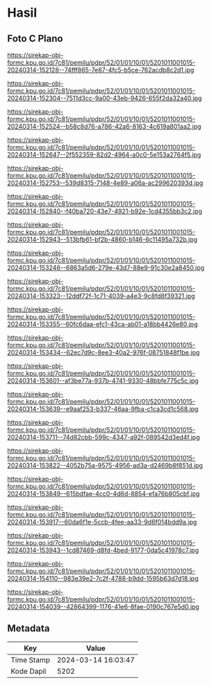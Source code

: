 # Hasil

## Foto C Plano

https://sirekap-obj-formc.kpu.go.id/7c81/pemilu/pdpr/52/01/01/10/01/5201011001015-20240314-152128--74fff865-7e87-4fc5-b5ce-762acdb8c2d1.jpg

https://sirekap-obj-formc.kpu.go.id/7c81/pemilu/pdpr/52/01/01/10/01/5201011001015-20240314-152304--7511d3cc-9a00-43eb-9426-655f2da32a40.jpg

https://sirekap-obj-formc.kpu.go.id/7c81/pemilu/pdpr/52/01/01/10/01/5201011001015-20240314-152524--b58c8d76-a786-42a6-8163-4c619a801aa2.jpg

https://sirekap-obj-formc.kpu.go.id/7c81/pemilu/pdpr/52/01/01/10/01/5201011001015-20240314-152647--2f552359-82d2-4964-a0c0-5e153a2764f5.jpg

https://sirekap-obj-formc.kpu.go.id/7c81/pemilu/pdpr/52/01/01/10/01/5201011001015-20240314-152753--539d8315-7148-4e89-a06a-ac299620393d.jpg

https://sirekap-obj-formc.kpu.go.id/7c81/pemilu/pdpr/52/01/01/10/01/5201011001015-20240314-152840--f40ba720-43e7-4921-b92e-1cd4355bb3c2.jpg

https://sirekap-obj-formc.kpu.go.id/7c81/pemilu/pdpr/52/01/01/10/01/5201011001015-20240314-152943--513bfb61-bf2b-4860-b146-6c11495a732b.jpg

https://sirekap-obj-formc.kpu.go.id/7c81/pemilu/pdpr/52/01/01/10/01/5201011001015-20240314-153246--6863a5d6-279e-43d7-88e9-91c30e2a8450.jpg

https://sirekap-obj-formc.kpu.go.id/7c81/pemilu/pdpr/52/01/01/10/01/5201011001015-20240314-153323--12ddf72f-1c71-4039-a4e3-9c8fd8f39321.jpg

https://sirekap-obj-formc.kpu.go.id/7c81/pemilu/pdpr/52/01/01/10/01/5201011001015-20240314-153355--60fc6daa-efc1-43ca-ab01-a18bb4426e80.jpg

https://sirekap-obj-formc.kpu.go.id/7c81/pemilu/pdpr/52/01/01/10/01/5201011001015-20240314-153434--62ec7d9c-8ee3-40a2-976f-08751848f1be.jpg

https://sirekap-obj-formc.kpu.go.id/7c81/pemilu/pdpr/52/01/01/10/01/5201011001015-20240314-153601--af3be77a-937b-4741-9330-48bbfe775c5c.jpg

https://sirekap-obj-formc.kpu.go.id/7c81/pemilu/pdpr/52/01/01/10/01/5201011001015-20240314-153639--e9aaf253-b337-46aa-9fba-c1ca3cd1c568.jpg

https://sirekap-obj-formc.kpu.go.id/7c81/pemilu/pdpr/52/01/01/10/01/5201011001015-20240314-153711--74d82cbb-599c-4347-a92f-089542d3ed4f.jpg

https://sirekap-obj-formc.kpu.go.id/7c81/pemilu/pdpr/52/01/01/10/01/5201011001015-20240314-153822--4052b75a-9575-4956-ad3a-d2469b8f851d.jpg

https://sirekap-obj-formc.kpu.go.id/7c81/pemilu/pdpr/52/01/01/10/01/5201011001015-20240314-153849--615bdfae-4cc0-4d6d-8854-efa76b805cbf.jpg

https://sirekap-obj-formc.kpu.go.id/7c81/pemilu/pdpr/52/01/01/10/01/5201011001015-20240314-153917--60da6f1e-5ccb-4fee-aa33-9d6f014bdd9a.jpg

https://sirekap-obj-formc.kpu.go.id/7c81/pemilu/pdpr/52/01/01/10/01/5201011001015-20240314-153943--1cd87469-d8fd-4bed-9177-0da5c41978c7.jpg

https://sirekap-obj-formc.kpu.go.id/7c81/pemilu/pdpr/52/01/01/10/01/5201011001015-20240314-154110--983e39e2-7c2f-4788-b9dd-1595b63d7d18.jpg

https://sirekap-obj-formc.kpu.go.id/7c81/pemilu/pdpr/52/01/01/10/01/5201011001015-20240314-154039--42864399-1176-41e6-8fae-0190c767e5d0.jpg


## Metadata

| Key        | Value               |
| ---------- | ------------------- |
| Time Stamp | 2024-03-14 16:03:47 |
| Kode Dapil | 5202                |




